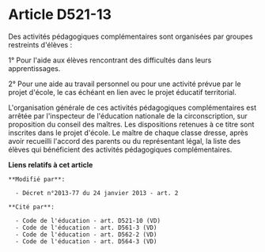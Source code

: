 # Article D521-13

Des activités pédagogiques complémentaires sont organisées par groupes restreints d'élèves : 

1° Pour l'aide aux élèves rencontrant des difficultés dans leurs apprentissages. 

2° Pour une aide au travail personnel ou pour une activité prévue par le projet d'école, le cas échéant en lien avec le
projet éducatif territorial. 

L'organisation générale de ces activités pédagogiques complémentaires est arrêtée par l'inspecteur de l'éducation nationale
de la circonscription, sur proposition du conseil des maîtres. Les dispositions retenues à ce titre sont inscrites dans le
projet d'école. Le maître de chaque classe dresse, après avoir recueilli l'accord des parents ou du représentant légal, la
liste des élèves qui bénéficient des activités pédagogiques complémentaires.

**Liens relatifs à cet article**

	**Modifié par**:

	  - Décret n°2013-77 du 24 janvier 2013 - art. 2

	**Cité par**:

	  - Code de l'éducation - art. D521-10 (VD)
	  - Code de l'éducation - art. D561-3 (VD)
	  - Code de l'éducation - art. D562-2 (VD)
	  - Code de l'éducation - art. D564-3 (VD)
